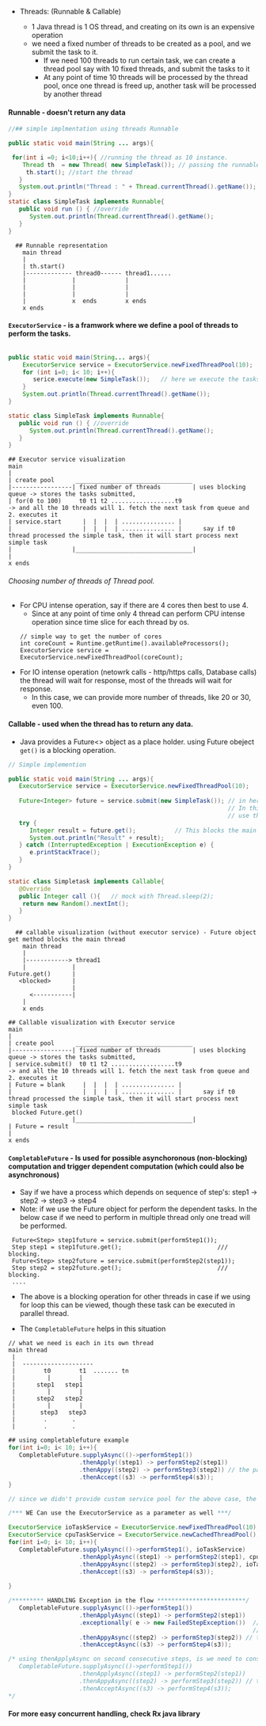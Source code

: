  - Threads: (Runnable & Callable)
 
   - 1 Java thread is 1 OS thread, and creating on its own is an expensive operation
   - we need a fixed number of threads to be created as a pool, and we submit the task to it.
       - If we need 100 threads to run certain task, we can create a thread pool say with 10 fixed threads, and submit the tasks to it
       - At any point of time 10 threads will be processed by the thread pool, once one thread is freed up, another task will be processed by another thread
   
  #### Runnable - doesn't return any data 

```java
//## simple implmentation using threads Runnable

public static void main(String ... args){

 for(int i =0; i<10;i++){ //running the thread as 10 instance.
    Thread th  = new Thread( new SimpleTask()); // passing the runnable class 
     th.start(); //start the thread 
   }
   System.out.println("Thread : " + Thread.currentThread().getName()); // main thread prints main.
}
static class SimpleTask implements Runnable{
   public void run () { //override
      System.out.println(Thread.currentThread().getName();
   }
}
```

```
  ## Runnable representation
    main thread
    |
    | th.start()
    |------------- thread0------ thread1......
    |             |              |
    |             |              |
    |             |              | 
    |             x  ends        x ends
    x ends
  ```
  
#### `ExecutorService` - is a framwork where we define a pool of threads to perform the tasks.

```java

public static void main(String... args){
    ExecutorService service = ExecutorService.newFixedThreadPool(10);
    for (int i=0; i< 10; i++){
       serice.execute(new SimpleTask());   // here we execute the tasks
    }
    System.out.println(Thread.currentThread().getName());
}

static class SimpleTask implements Runnable{
   public void run () { //override
      System.out.println(Thread.currentThread().getName();
   }
}
```

```
## Executor service visualization
main
|
| create pool      _________________________________
|-----------------| fixed number of threads         | uses blocking queue -> stores the tasks submitted, 
| for(0 to 100)     t0 t1 t2 ..................t9                         -> and all the 10 threads will 1. fetch the next task from queue and 2. executes it
| service.start      |  |  |  | ............... |
|                    |  |  |  | ............... |      say if t0 thread processed the simple task, then it will start process next simple task
|                 |_________________________________|
|
x ends
```

###### Choosing number of threads of Thread pool.
  - For CPU intense operation, say if there are 4 cores then best to use 4. 
     -  Since at any point of time only 4 thread can perform CPU intense operation since time slice for each thread by os.
     ```
     // simple way to get the number of cores
     int coreCount = Runtime.getRuntime().availableProcessors();
     ExecutorService service = ExecutorService.newFixedThreadPool(coreCount);
     ```
  - For IO intense operation (netowrk calls - http/https calls, Database calls) the thread will wait for response, most of the threads will wait for response.
     - In this case, we can provide more number of threads, like 20 or 30, even 100.

#### Callable - used when the thread has to return any data. 
   - Java provides a Future<> object as a place holder. using Future obeject `get()` is a blocking operation.

```java
// Simple implemention 

public static void main(String ... args){
   ExecutorService service = ExecutorService.newFixedThreadPool(10);
   
   Future<Integer> future = service.submit(new SimpleTask()); // in here we get a Future object, upon sumitting the thread
                                                              // In this case the thread is created and provides a place holder which is Future object
                                                              // use the future object get() method to retrive the return value of the thread.
   try {
      Integer result = future.get();           // This blocks the main thread. 
      System.out.println("Result" + result);    
   } catch (InterruptedException | ExecutionException e) {
      e.printStackTrace();
   }
}

static class Simpletask implements Callable{
   @Override
   public Integer call (){   // mock with Thread.sleep(2);
    return new Random().nextInt();
   }
}
```

```
  ## callable visualization (without executor service) - Future object get method blocks the main thread
    main thread
    |
    |------------> thread1
    |             |
Future.get()      |
   <blocked>      |
                  |
      <-----------|
    |
    x ends
 ```
  
```
## Callable visualization with Executor service 
main
|
| create pool      _________________________________
|-----------------| fixed number of threads         | uses blocking queue -> stores the tasks submitted, 
| service.submit()  t0 t1 t2 ..................t9                         -> and all the 10 threads will 1. fetch the next task from queue and 2. executes it
| Future = blank     |  |  |  | ............... |
|                    |  |  |  | ............... |      say if t0 thread processed the simple task, then it will start process next simple task
 blocked Future.get()
                  |_________________________________|
| Future = result
|
x ends
```

#### `CompletableFuture` - Is used for possible asynchoronous (non-blocking) computation and trigger dependent computation (which could also be asynchronous)
 - Say if we have a process which depends on sequence of step's:  step1 -> step2 -> step3 -> step4 
  - Note: if we use the Future object for perform the dependent tasks. In the below case if we need to perform in multiple thread only one tread will be performed.
  ```
   Future<Step> step1future = service.submit(performStep1());
   Step step1 = step1future.get();                           /// blocking.
   Future<Step> step2future = service.submit(performStep2(step1));
   Step step2 = step2future.get();                           /// blocking.
   ....
  ```
  - The above is a blocking operation for other threads in case if we using for loop this can be viewed, though these task can be executed in parallel thread.

- The `CompletableFuture` helps in this situation

```
// what we need is each in its own thread
main thread
 |
 |  --------------------
 |        t0        t1  ....... tn
 |         |        | 
 |      step1   step1
 |         |        |
 |      step2   step2
 |         |        |
 |       step3   step3
 |        .       .
 |        .       . 
```

```java
## using completablefuture example
for(int i=0; i< 10; i++){
   CompletableFuture.supplyAsync(()->performStep1())
                    .thenApply((step1) -> performStep2(step1))
                    .thenAppy((step2) -> performStep3(step2)) // the parameter can be any value step2 or s2
                    .thenAccept((s3) -> performStep4(s3));
}

// since we didn't provide custom service pool for the above case, the default used is FORKJOINPOOL.

/*** WE Can use the ExecutorService as a parameter as well ***/

ExecutorService ioTaskService = ExecutorService.newFixedThreadPool(10);
ExecutorService cpuTaskService = ExecutorService.newCachedThreadPool(); // no arguments
for(int i=0; i< 10; i++){
   CompletableFuture.supplyAsync(()->performStep1(), ioTaskService)
                    .thenApplyAsync((step1) -> performStep2(step1), cpuTaskService)  // not to use thenApplyAsync() with executor service, thenApply throws compilation error
                    .thenAppyAsync((step2) -> performStep3(step2), ioTaskService) // the parameter can be any value step2 or s2
                    .thenAccept((s3) -> performStep4(s3));
 
}

/********* HANDLING Exception in the flow *************************/
   CompletableFuture.supplyAsync(()->performStep1())
                    .thenApplyAsync((step1) -> performStep2(step1))
                    .exceptionally( e -> new FailedStepException())  // using exceptionally to throw exception
                                                                     // exceptionally is like a catch block, if failed perfom the new failed object step
                    .thenAppyAsync((step2) -> performStep3(step2)) // the parameter can be any value step2 or s2
                    .thenAcceptAsync((s3) -> performStep4(s3));

/* using thenApplyAsync on second consecutive steps, is we need to consecutive steps to be asynchronous.
   CompletableFuture.supplyAsync(()->performStep1())
                    .thenApplyAsync((step1) -> performStep2(step1))
                    .thenAppyAsync((step2) -> performStep3(step2)) // the parameter can be any value step2 or s2
                    .thenAcceptAsync((s3) -> performStep4(s3));
*/
```

#### For more easy concurrent handling, check Rx java library

